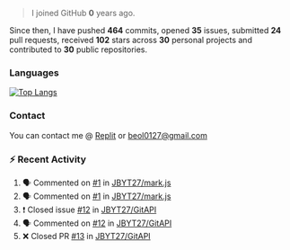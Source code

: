 > I joined GitHub **0** years ago.

Since then, I have pushed **464** commits, opened **35** issues, submitted **24** pull requests, received **102** stars across **30** personal projects and contributed to **30** public repositories.


### Languages

[![Top Langs](https://github-readme-stats.vercel.app/api/top-langs/?username=JBYT27&layout=compact)](https://github.com/anuraghazra/github-readme-stats)


### Contact
You can contact me @ [Replit](https://replit.com/@JBloves27) or beol0127@gmail.com

### :zap: Recent Activity

<!--START_SECTION:activity-->
1. 🗣 Commented on [#1](https://github.com/JBYT27/mark.js/issues/1) in [JBYT27/mark.js](https://github.com/JBYT27/mark.js)
2. 🗣 Commented on [#1](https://github.com/JBYT27/mark.js/issues/1) in [JBYT27/mark.js](https://github.com/JBYT27/mark.js)
3. ❗️ Closed issue [#12](https://github.com/JBYT27/GitAPI/issues/12) in [JBYT27/GitAPI](https://github.com/JBYT27/GitAPI)
4. 🗣 Commented on [#12](https://github.com/JBYT27/GitAPI/issues/12) in [JBYT27/GitAPI](https://github.com/JBYT27/GitAPI)
5. ❌ Closed PR [#13](https://github.com/JBYT27/GitAPI/pull/13) in [JBYT27/GitAPI](https://github.com/JBYT27/GitAPI)
<!--END_SECTION:activity-->
